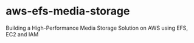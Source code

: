 # aws-efs-media-storage
Building a High-Performance Media Storage Solution on AWS using EFS, EC2 and IAM
